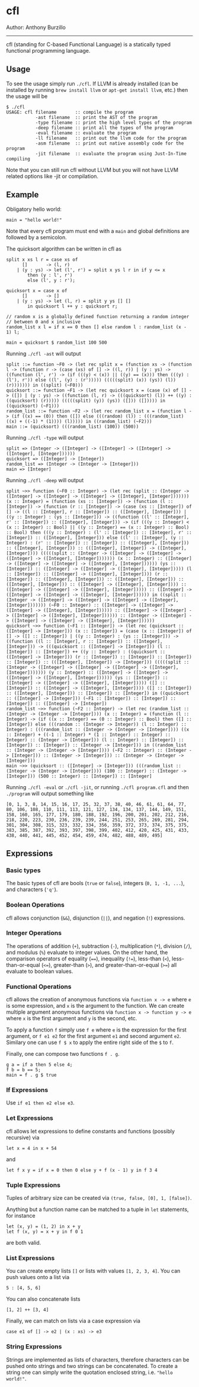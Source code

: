 cfl
===================================

Author: Anthony Burzillo

******

cfl (standing for C-based Functional Language) is a statically typed
functional programming language.

## Usage

To see the usage simply run `./cfl`. If LLVM is already installed (can be installed by running
`brew install llvm` or `apt-get install llvm`, etc.) then the usage will be
```
$ ./cfl
USAGE: cfl filename       :: compile the program
           -ast filename  :: print the AST of the program
           -type filename :: print the high level types of the program
           -deep filename :: print all the types of the program
           -eval filename :: evaluate the program
           -ll filename   :: print out the llvm code for the program
           -asm filename  :: print out native assembly code for the program
           -jit filename  :: evaluate the program using Just-In-Time compiling
```
Note that you can still run cfl without LLVM but you will not have LLVM related options like
-jit or compilation.

## Example

Obligatory hello world:
```
main = "hello world!"
```
Note that every cfl program must end with a `main` and global definitions are followed by
a semicolon.

The quicksort algorithm can be written in cfl as
```
split x xs l r = case xs of
      []       -> (l, r)
    | (y : ys) -> let (l', r') = split x ys l r in if y <= x
        then (y : l', r')
        else (l', y : r');

quicksort x = case x of
      []       -> []
    | (y : ys) -> let (l, r) = split y ys [] []
        in quicksort l ++ y : quicksort r;

// random x is a globally defined function returning a random integer
// between 0 and x inclusive
random_list x l = if x == 0 then [] else random l : random_list (x - 1) l;

main = quicksort $ random_list 100 500
```

Running `./cfl -ast` will output
```
split ::= function ~F0 -> (let rec split x = (function xs -> (function l -> (function r -> (case (xs) of [] -> ((l, r)) | (y : ys) -> ((function (l', r') -> (if (((y) < (x)) || ((y) == (x))) then (((y) : (l'), r')) else ((l', (y) : (r'))))) (((((split) (x)) (ys)) (l)) (r))))))) in ((split) (~F0)))
quicksort ::= function ~F1 -> (let rec quicksort x = (case (x) of [] -> ([]) | (y : ys) -> ((function (l, r) -> (((quicksort) (l)) ++ ((y) : ((quicksort) (r))))) (((((split) (y)) (ys)) ([])) ([])))) in ((quicksort) (~F1)))
random_list ::= function ~F2 -> (let rec random_list x = (function l -> (if ((x) == (0)) then ([]) else (((random) (l)) : (((random_list) ((x) + ((-1) * (1)))) (l))))) in ((random_list) (~F2)))
main ::= (quicksort) (((random_list) (100)) (500))
```

Running `./cfl -type` will output
```
split => (Integer -> ([Integer] -> ([Integer] -> ([Integer] -> ([Integer], [Integer])))))
quicksort => ([Integer] -> [Integer])
random_list => (Integer -> (Integer -> [Integer]))
main => [Integer]
```

Running `./cfl -deep` will output
```
split ~>> function (~F0 :: Integer) -> (let rec (split :: (Integer -> ([Integer] -> ([Integer] -> ([Integer] -> ([Integer], [Integer])))))) (x :: Integer) = (function (xs :: [Integer]) -> (function (l :: [Integer]) -> (function (r :: [Integer]) -> (case (xs :: [Integer]) of [] -> ((l :: [Integer], r :: [Integer]) :: ([Integer], [Integer])) | ((y :: Integer) : (ys :: [Integer])) -> ((function ((l' :: [Integer], r' :: [Integer]) :: ([Integer], [Integer])) -> (if (((y :: Integer) < (x :: Integer) :: Bool) || ((y :: Integer) == (x :: Integer) :: Bool) :: Bool) then (((y :: Integer) : (l' :: [Integer]) :: [Integer], r' :: [Integer]) :: ([Integer], [Integer])) else ((l' :: [Integer], (y :: Integer) : (r' :: [Integer]) :: [Integer]) :: ([Integer], [Integer])) :: ([Integer], [Integer])) :: (([Integer], [Integer]) -> ([Integer], [Integer]))) (((((split :: (Integer -> ([Integer] -> ([Integer] -> ([Integer] -> ([Integer], [Integer])))))) (x :: Integer) :: ([Integer] -> ([Integer] -> ([Integer] -> ([Integer], [Integer]))))) (ys :: [Integer]) :: ([Integer] -> ([Integer] -> ([Integer], [Integer])))) (l :: [Integer]) :: ([Integer] -> ([Integer], [Integer]))) (r :: [Integer]) :: ([Integer], [Integer])) :: ([Integer], [Integer])) :: ([Integer], [Integer])) :: ([Integer] -> ([Integer], [Integer]))) :: ([Integer] -> ([Integer] -> ([Integer], [Integer])))) :: ([Integer] -> ([Integer] -> ([Integer] -> ([Integer], [Integer]))))) in ((split :: (Integer -> ([Integer] -> ([Integer] -> ([Integer] -> ([Integer], [Integer])))))) (~F0 :: Integer) :: ([Integer] -> ([Integer] -> ([Integer] -> ([Integer], [Integer]))))) :: ([Integer] -> ([Integer] -> ([Integer] -> ([Integer], [Integer]))))) :: (Integer -> ([Integer] -> ([Integer] -> ([Integer] -> ([Integer], [Integer])))))
quicksort ~>> function (~F1 :: [Integer]) -> (let rec (quicksort :: ([Integer] -> [Integer])) (x :: [Integer]) = (case (x :: [Integer]) of [] -> ([] :: [Integer]) | ((y :: Integer) : (ys :: [Integer])) -> ((function ((l :: [Integer], r :: [Integer]) :: ([Integer], [Integer])) -> (((quicksort :: ([Integer] -> [Integer])) (l :: [Integer]) :: [Integer]) ++ ((y :: Integer) : ((quicksort :: ([Integer] -> [Integer])) (r :: [Integer]) :: [Integer]) :: [Integer]) :: [Integer]) :: (([Integer], [Integer]) -> [Integer])) (((((split :: (Integer -> ([Integer] -> ([Integer] -> ([Integer] -> ([Integer], [Integer])))))) (y :: Integer) :: ([Integer] -> ([Integer] -> ([Integer] -> ([Integer], [Integer]))))) (ys :: [Integer]) :: ([Integer] -> ([Integer] -> ([Integer], [Integer])))) ([] :: [Integer]) :: ([Integer] -> ([Integer], [Integer]))) ([] :: [Integer]) :: ([Integer], [Integer])) :: [Integer]) :: [Integer]) in ((quicksort :: ([Integer] -> [Integer])) (~F1 :: [Integer]) :: [Integer]) :: [Integer]) :: ([Integer] -> [Integer])
random_list ~>> function (~F2 :: Integer) -> (let rec (random_list :: (Integer -> (Integer -> [Integer]))) (x :: Integer) = (function (l :: Integer) -> (if ((x :: Integer) == (0 :: Integer) :: Bool) then ([] :: [Integer]) else (((random :: (Integer -> Integer)) (l :: Integer) :: Integer) : (((random_list :: (Integer -> (Integer -> [Integer]))) ((x :: Integer) + ((-1 :: Integer) * (1 :: Integer) :: Integer) :: Integer) :: (Integer -> [Integer])) (l :: Integer) :: [Integer]) :: [Integer]) :: [Integer]) :: (Integer -> [Integer])) in ((random_list :: (Integer -> (Integer -> [Integer]))) (~F2 :: Integer) :: (Integer -> [Integer])) :: (Integer -> [Integer])) :: (Integer -> (Integer -> [Integer]))
main ~>> (quicksort :: ([Integer] -> [Integer])) (((random_list :: (Integer -> (Integer -> [Integer]))) (100 :: Integer) :: (Integer -> [Integer])) (500 :: Integer) :: [Integer]) :: [Integer]
```

Running `./cfl -eval` or `./cfl -jit`, or running `./cfl program.cfl` and then `./program` will output something like
```
[0, 1, 3, 8, 14, 15, 16, 17, 25, 32, 37, 38, 40, 46, 61, 61, 64, 77, 80, 106, 108, 110, 111, 113, 121, 127, 134, 134, 137, 144, 149, 151, 158, 160, 165, 177, 179, 180, 188, 192, 196, 200, 201, 202, 212, 216, 218, 220, 223, 230, 236, 239, 239, 244, 251, 253, 265, 269, 281, 294, 301, 304, 308, 315, 323, 332, 334, 356, 359, 372, 373, 374, 375, 375, 383, 385, 387, 392, 393, 397, 398, 399, 402, 412, 420, 425, 431, 433, 438, 440, 441, 445, 452, 454, 459, 474, 482, 488, 489, 495]
```

## Expressions

### Basic types

The basic types of cfl are bools (`true` or `false`), integers (`0, 1, -1, ...`), and
characters (`'q'`).

### Boolean Operations

cfl allows conjunction (`&&`), disjunction (`||`), and negation (`!`) expressions.

### Integer Operations

The operations of addition (`+`), subtraction (`-`), multiplication (`*`), division
(`/`), and modulus (`%`) evaluate to integer values. On the other hand, the comparison
operators of equality (`==`), inequality (`!=`), less-than (`<`), less-than-or-equal
(`<=`), greater-than (`>`), and greater-than-or-equal (`>=`) all evaluate to boolean
values.

### Functional Operations

cfl allows the creation of anonymous functions via `function x -> e` where `e` is some
expression, and `x` is the argument to the function. We can create multiple argument
anonymous functions via `function x -> function y -> e` where `x` is
the first argument and `y` is the second, etc.

To apply a function `f` simply use `f e` where `e` is the expression for the first
argument, or `f e1 e2` for the first argument `e1` and second argument `e2`. Similary
one can use `f $ x` to apply the entire right side of the `$` to `f`.

Finally, one can compose two functions `f . g`.
```
g a = if a then 5 else 4;
f b = b == 5;
main = f . g $ true
```

### If Expressions

Use `if e1 then e2 else e3`.

### Let Expressions

cfl allows let expressions to define constants and functions (possibly recursive) via
```
let x = 4 in x + 54
```
and
```
let f x y = if x = 0 then 0 else y + f (x - 1) y in f 3 4
```

### Tuple Expressions

Tuples of arbitrary size can be created via `(true, false, [0], 1, [false])`.

Anything but a function name can be matched to a tuple in `let` statements, for instance
```
let (x, y) = (1, 2) in x + y
let f (x, y) = x + y in f 0 1
```
are both valid.

### List Expressions

You can create empty lists `[]` or lists with values `[1, 2, 3, 4]`. You can push
values onto a list via
```
5 : [4, 5, 6]
```
You can also concatenate lists
```
[1, 2] ++ [3, 4]
```
Finally, we can match on lists via a case expression via
```
case e1 of [] -> e2 | (x : xs) -> e3
```

### String Expressions

Strings are implemented as lists of characters, therefore characters can be pushed onto
strings and two strings can be concatenated. To create a string one can simply write the
quotation enclosed string, i.e. `"hello world!"`.
